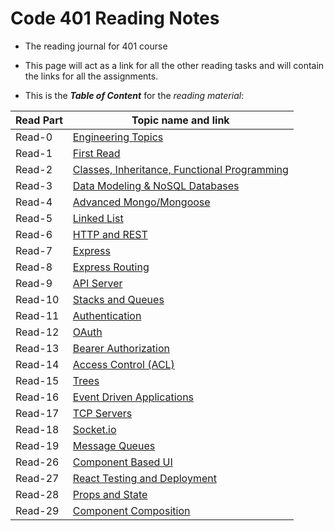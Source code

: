 # Code 401 Reading Notes

* The reading journal for 401 course

* This page will act as a link for all the other reading tasks and will contain the links for all the assignments.

* This is the ***Table of Content*** for the *reading material*:


 

| Read Part                    |       Topic name and link
-------------------------------|-----------------------------------
| Read-0                      |[Engineering Topics](https://ammarBadwan-401-advanced-javascript.github.io/reading-notes-401/class-00)
| Read-1                       |[First Read](https://ammarBadwan-401-advanced-javascript.github.io/reading-notes-401/class-01)
| Read-2                       |[Classes, Inheritance, Functional Programming](https://ammarBadwan-401-advanced-javascript.github.io/reading-notes-401/class-02)
| Read-3                       |[Data Modeling & NoSQL Databases](https://ammarBadwan-401-advanced-javascript.github.io/reading-notes-401/class-03)
| Read-4                       |[Advanced Mongo/Mongoose](https://ammarBadwan-401-advanced-javascript.github.io/reading-notes-401/class-04)
| Read-5                       |[Linked List](https://ammarBadwan-401-advanced-javascript.github.io/reading-notes-401/class-05)
| Read-6                       |[HTTP and REST](https://ammarBadwan-401-advanced-javascript.github.io/reading-notes-401/class-06)
| Read-7                       |[Express](https://ammarBadwan-401-advanced-javascript.github.io/reading-notes-401/class-07)
| Read-8                       |[Express Routing](https://ammarBadwan-401-advanced-javascript.github.io/reading-notes-401/class-08)
| Read-9                       |[API Server](https://ammarBadwan-401-advanced-javascript.github.io/reading-notes-401/class-09)
| Read-10                      |[Stacks and Queues](https://ammarBadwan-401-advanced-javascript.github.io/reading-notes-401/class-10)
| Read-11                      |[Authentication](https://ammarBadwan-401-advanced-javascript.github.io/reading-notes-401/class-11)
| Read-12                      |[OAuth](https://ammarBadwan-401-advanced-javascript.github.io/reading-notes-401/class-12)
| Read-13                      |[Bearer Authorization](https://ammarBadwan-401-advanced-javascript.github.io/reading-notes-401/class-13)
| Read-14                      |[Access Control (ACL)](https://ammarBadwan-401-advanced-javascript.github.io/reading-notes-401/class-14)
| Read-15                      |[Trees](https://ammarBadwan-401-advanced-javascript.github.io/reading-notes-401/class-15)
| Read-16                      |[Event Driven Applications](https://ammarBadwan-401-advanced-javascript.github.io/reading-notes-401/class-16)
| Read-17                      |[TCP Servers](https://ammarBadwan-401-advanced-javascript.github.io/reading-notes-401/class-17)
| Read-18                      |[Socket.io](https://ammarBadwan-401-advanced-javascript.github.io/reading-notes-401/class-18)
| Read-19                      |[Message Queues](https://ammarBadwan-401-advanced-javascript.github.io/reading-notes-401/class-19)
| Read-26                      |[Component Based UI](https://ammarBadwan-401-advanced-javascript.github.io/reading-notes-401/class-26)
| Read-27                      |[React Testing and Deployment](https://ammarBadwan-401-advanced-javascript.github.io/reading-notes-401/class-27)
| Read-28                      |[Props and State](https://ammarBadwan-401-advanced-javascript.github.io/reading-notes-401/class-28)
| Read-29                      |[Component Composition](https://ammarBadwan-401-advanced-javascript.github.io/reading-notes-401/class-29)